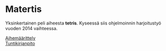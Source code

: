 Matertis
========

Yksinkertainen peli aiheesta **tetris**. Kyseessä siis ohjelmoinnin harjoitustyö vuoden 2014 vaihteessa.

[Aihemäärittely](dokumentointi/aiheenKuvausJaRakenne.md)<br>
[Tuntikirjanpito](dokumentointi/tuntikirjanpito.md)
